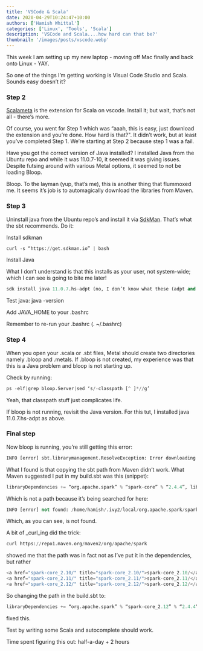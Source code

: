 ```yaml
---
title: 'VSCode & Scala'
date: 2020-04-29T10:24:47+10:00
authors: ['Hamish Whittal']
categories: ['Linux', 'Tools', 'Scala']
description: 'VSCode and Scala....how hard can that be?'
thumbnail: '/images/posts/vscode.webp'
---
```


This week I am setting up my new laptop - moving off Mac finally and back onto Linux - YAY.

So one of the things I’m getting working is Visual Code Studio and Scala. Sounds easy doesn’t it?

### Step 2

[Scalameta](https://scalameta.org/metals/) is the extension for Scala on vscode. Install it; but wait, that’s not all - there’s more.

Of course, you went for Step 1 which was “aaah, this is easy, just download the extension and you’re done. How hard is that?". It didn’t work, but at least you’ve completed Step 1. We’re starting at Step 2 because step 1 was a fail.

Have you got the correct version of Java installed? I installed Java from the Ubuntu repo and while it was 11.0.7-10, it seemed it was giving issues. Despite futsing around with various Metal options, it seemed to not be loading Bloop.

Bloop. To the layman (yup, that’s me), this is another thing that flummoxed me. It seems it’s job is to automagically download the libraries from Maven.

### Step 3

Uninstall java from the Ubuntu repo’s and install it via [SdkMan](https://sdkman.io). That’s what the sbt recommends. Do it:

Install sdkman

```python
curl -s “https://get.sdkman.io” | bash
```

Install Java

What I don’t understand is that this installs as your user, not system-wide; which I can see is going to bite me later!

```python
sdk install java 11.0.7.hs-adpt (no, I don’t know what these (adpt and hs) things mean yet)
```

Test java: java -version

Add JAVA_HOME to your .bashrc

Remember to re-run your .bashrc (. ~/.bashrc)

### Step 4

When you open your .scala or .sbt files, Metal should create two directories namely .bloop and .metals. If .bloop is not created, my experience was that this is a Java problem and bloop is not starting up.

Check by running:

```python
ps -elf|grep bloop.Server|sed ‘s/-classpath [^ ]*//g’
```

Yeah, that classpath stuff just complicates life.

If bloop is not running, revisit the Java version. For this tut, I installed java 11.0.7.hs-adpt as above.

### Final step

Now bloop is running, you’re still getting this error:

```python
INFO [error] sbt.librarymanagement.ResolveException: Error downloading org.apache.spark:spark-graphx:2.4.4 INFO [error] Not found INFO [error] Not found
```

What I found is that copying the sbt path from Maven didn’t work. What Maven suggested I put in my build.sbt was this (snippet):

```python
libraryDependencies += “org.apache.spark” % “spark-core” % “2.4.4”, libraryDependencies += “org.apache.spark” % “spark-sql” % “2.4.4"
```

Which is not a path because it’s being searched for here:

```python
INFO [error] not found: /home/hamish/.ivy2/local/org.apache.spark/spark-sql/2.4.4/ivys/ivy.xml INFO [error] not found: https://repo1.maven.org/maven2/org/apache/spark/spark-sql/2.4.4/spark-sql-2.4.4.pom
```

Which, as you can see, is not found.

A bit of \_curl_ing did the trick:

```python
curl https://repo1.maven.org/maven2/org/apache/spark
```

showed me that the path was in fact not as I’ve put it in the dependencies, but rather

```python
<a href="spark-core_2.10/" title="spark-core_2.10/">spark-core_2.10/</a>
<a href="spark-core_2.11/" title="spark-core_2.11/">spark-core_2.11/</a>
<a href="spark-core_2.12/" title="spark-core_2.12/">spark-core_2.12/</a>
```

So changing the path in the build.sbt to:

```python
libraryDependencies += “org.apache.spark” % “spark-core_2.12” % “2.4.4”, libraryDependencies += “org.apache.spark” % “spark-sql_2.12” % “2.4.4"
```

fixed this.

Test by writing some Scala and autocomplete should work.

Time spent figuring this out: half-a-day + 2 hours
